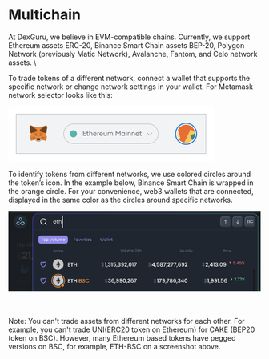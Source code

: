 # Multichain

At DexGuru, we believe in EVM-compatible chains. Currently, we support Ethereum assets ERC-20, Binance Smart Chain assets BEP-20, Polygon Network (previously Matic Network), Avalanche, Fantom, and Celo network assets. \


To trade tokens of a different network, connect a wallet that supports the specific network or change network settings in your wallet. For Metamask network selector looks like this:

![Metamask network selector](<../../.gitbook/assets/image (14).png>)

To identify tokens from different networks, we use colored circles around the token’s icon. In the example below, Binance Smart Chain is wrapped in the orange circle. For your convenience, web3 wallets that are connected, displayed in the same color as the circles around specific networks.&#x20;

![Market Selector identifies BSC network with orange color](<../../.gitbook/assets/image (16).png>)

\
\
Note: You can't trade assets from different networks for each other. For example,  you can't trade UNI(ERC20 token on Ethereum) for CAKE (BEP20 token on BSC). However, many Ethereum based tokens have pegged versions on BSC, for example, ETH-BSC on a screenshot above.
